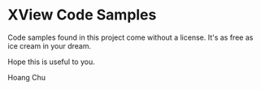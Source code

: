 # XView Code Samples

Code samples found in this project come without a license. It's as free as ice cream in your dream.

Hope this is useful to you.

Hoang Chu